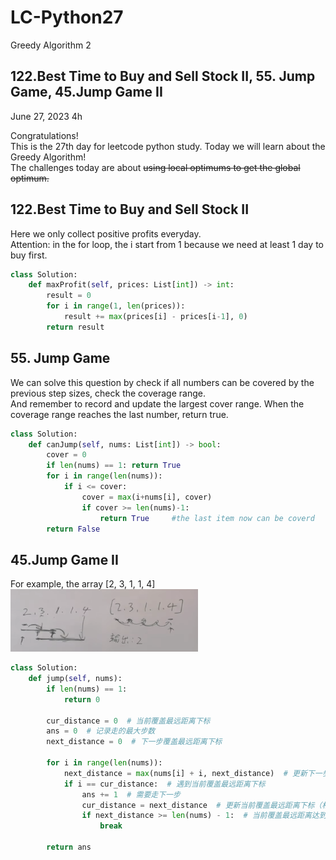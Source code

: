 # LC-Python27
Greedy Algorithm 2

## 122.Best Time to Buy and Sell Stock II, 55. Jump Game, 45.Jump Game II

June 27, 2023  4h

Congratulations!\
This is the 27th day for leetcode python study. Today we will learn about the Greedy Algorithm!\
The challenges today are about ~~using local optimums to get the global optimum.~~


## 122.Best Time to Buy and Sell Stock II
Here we only collect positive profits everyday.\
Attention: in the for loop, the i start from 1 because we need at least 1 day to buy first.
```python
class Solution:
    def maxProfit(self, prices: List[int]) -> int:
        result = 0
        for i in range(1, len(prices)):
            result += max(prices[i] - prices[i-1], 0)
        return result
```


## 55. Jump Game
We can solve this question by check if all numbers can be covered by the previous step sizes, check the coverage range.\
And remember to record and update the largest cover range. When the coverage range reaches the last number, return true.
```python
class Solution:
    def canJump(self, nums: List[int]) -> bool:
        cover = 0
        if len(nums) == 1: return True
        for i in range(len(nums)):
            if i <= cover:
                cover = max(i+nums[i], cover)
                if cover >= len(nums)-1:
                    return True     #the last item now can be coverd
        return False
```


##  45.Jump Game II
For example, the array [2, 3, 1, 1, 4] \
<img src="https://github.com/gyjbb/LC-Python27/blob/main/Screen%20Shot%202023-06-28%20at%201.01.42%20AM.png" width="300" height="100">
```python
class Solution:
    def jump(self, nums):
        if len(nums) == 1:
            return 0
        
        cur_distance = 0  # 当前覆盖最远距离下标
        ans = 0  # 记录走的最大步数
        next_distance = 0  # 下一步覆盖最远距离下标
        
        for i in range(len(nums)):
            next_distance = max(nums[i] + i, next_distance)  # 更新下一步覆盖最远距离下标
            if i == cur_distance:  # 遇到当前覆盖最远距离下标
                ans += 1  # 需要走下一步
                cur_distance = next_distance  # 更新当前覆盖最远距离下标（相当于加油了）
                if next_distance >= len(nums) - 1:  # 当前覆盖最远距离达到数组末尾，不用再做ans++操作，直接结束
                    break
        
        return ans
```

